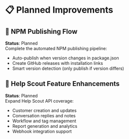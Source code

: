 # 📋 Planned Improvements

## 🚀 NPM Publishing Flow
**Status**: Planned  
Complete the automated NPM publishing pipeline:
- Auto-publish when version changes in package.json
- Create GitHub releases with installation links
- Smart version detection (only publish if version differs)

## 🌟 Help Scout Feature Enhancements
**Status**: Planned  
Expand Help Scout API coverage:
- Customer creation and updates
- Conversation replies and notes
- Workflow and tag management
- Report generation and analytics
- Webhook integration support